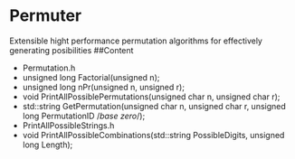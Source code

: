 # Permuter
Extensible hight performance permutation algorithms for effectively generating posibilities
##Content
 - Permutation.h
  - unsigned long Factorial(unsigned n);
  - unsigned long nPr(unsigned n, unsigned r);
  - void PrintAllPossiblePermutations(unsigned char n, unsigned char r);
  - std::string GetPermutation(unsigned char n, unsigned char r, unsigned long PermutationID /*base zero*/);
 - PrintAllPossibleStrings.h
  - void PrintAllPossibleCombinations(std::string PossibleDigits, unsigned long Length);
